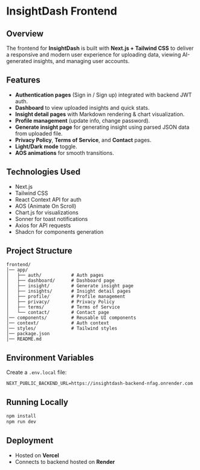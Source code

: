 # InsightDash Frontend

## Overview

The frontend for **InsightDash** is built with **Next.js + Tailwind CSS** to deliver a responsive and modern user experience for uploading data, viewing AI-generated insights, and managing user accounts.

## Features

- **Authentication pages** (Sign in / Sign up) integrated with backend JWT auth.
- **Dashboard** to view uploaded insights and quick stats.
- **Insight detail pages** with Markdown rendering & chart visualization.
- **Profile management** (update info, change password).
- **Generate insight page** for generating insight using parsed JSON data from uploaded file.
- **Privacy Policy**, **Terms of Service**, and **Contact** pages.
- **Light/Dark mode** toggle.
- **AOS animations** for smooth transitions.

## Technologies Used

- Next.js
- Tailwind CSS
- React Context API for auth
- AOS (Animate On Scroll)
- Chart.js for visualizations
- Sonner for toast notifications
- Axios for API requests
- Shadcn for components generation

## Project Structure

```
frontend/
│── app/
│   ├── auth/           # Auth pages
│   ├── dashboard/      # Dashboard page
│   ├── insight/        # Generate insight page
│   ├── insights/       # Insight detail pages
│   ├── profile/        # Profile management
│   ├── privacy/        # Privacy Policy
│   ├── terms/          # Terms of Service
│   └── contact/        # Contact page
│── components/         # Reusable UI components
│── context/            # Auth context
│── styles/             # Tailwind styles
│── package.json
│── README.md
```

## Environment Variables

Create a `.env.local` file:

```
NEXT_PUBLIC_BACKEND_URL=https://insightdash-backend-nfag.onrender.com
```

## Running Locally

```bash
npm install
npm run dev
```

## Deployment

- Hosted on **Vercel**
- Connects to backend hosted on **Render**
